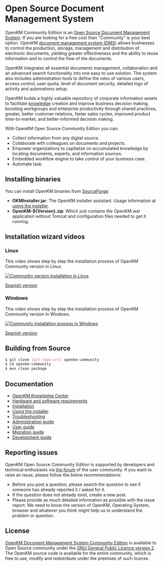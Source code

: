 # Open Source Document Management System
OpenKM Community Edition is an [Open Source Document Management System](https://www.openkm.com/en/open-source-document-management-system.html). If you are looking for a free cost then "Community" is your best option. OpenKM [document management system (DMS)](https://www.openkm.com/en/document-management.html) allows businesses to control the production, storage, management and distribution of electronic documents, yielding greater effectiveness and the ability to reuse information and to control the flow of the documents.

OpenKM integrates all essential documents management, collaboration and an advanced search functionality into one easy to use solution. The system also includes administration tools to define the roles of various users, access control, user quota, level of document security, detailed logs of activity and automations setup.

OpenKM builds a highly valuable repository of corporate information assets to facilitate [knowledge](https://www.openkm.com/en/knowledge-management-system.html) creation and improve business decision making, boosting workgroups and enterprise productivity through shared practices, greater, better customer relations, faster sales cycles, improved product time-to-market, and better-informed decision making.

With OpenKM Open Source Community Edition you can:
 * Collect information from any digital source.
 * Collaborate with colleagues on documents and projects.
 * Empower organizations to capitalize on accumulated knowledge by locating documents, experts, and information sources.
 * Embedded workflow engine to take control of your business case.
 * Automate task.
 
## Installing binaries
You can install OpenKM binaries from [SourceForge](https://sourceforge.net/projects/openkm/):
 * **OKMInstaller.jar**: The OpenKM installer assistant. Usage information at [using the installer](https://docs.openkm.com/kcenter/view/okm-6.3-com/using-the-installer.html).
 * **OpenKM-${Version}.zip**: Which just contains the OpenKM.war application without Tomcat and configuration
 files needed to get it running.

## Installation wizard videos
### Linux
This video shows step by step the installation process of OpenKM Community version in Linux.

[![Community version installation in Linux](https://img.youtube.com/vi/WJrkD2BdAJo/0.jpg)](https://www.youtube.com/watch?v=WJrkD2BdAJo "Community version installation in Linux")

[Spanish version](https://www.youtube.com/watch?v=2_CMEpHkwqA)

### Windows
This video shows step by step the installation process of OpenKM Community version in Windows.

[![Community installation process in Windows](https://img.youtube.com/vi/7C40UMajJ0k/0.jpg)](https://www.youtube.com/watch?v=7C40UMajJ0k "Community installation process in Windows")

[Spanish version](https://www.youtube.com/watch?v=6F7Hany7BMc)

## Building from Source
```sh
$ git clone [git-repo-url] openkm-community
$ cd openkm-community
$ mvn clean package
```

## Documentation
 * [OpenKM Knowledge Center](https://docs.openkm.com/kcenter/view/okm-6.3-com/installation.html)
 * [Hardware and software requirements](https://docs.openkm.com/kcenter/view/okm-6.3-com/hardware-and-software-requirements.html)
 * [Installation](https://docs.openkm.com/kcenter/view/okm-6.3-com/installation.html)
 * [Using the installer](https://docs.openkm.com/kcenter/view/okm-6.3-com/using-the-installer.html)
 * [Troubleshooting](https://docs.openkm.com/kcenter/view/okm-6.3-com/troubleshooting.html)
 * [Administration guide](https://docs.openkm.com/kcenter/view/okm-6.3-com/administration-guide.html)
 * [User guide](https://docs.openkm.com/kcenter/view/okm-6.3-com/user-guide.html)
 * [Migration guide](https://docs.openkm.com/kcenter/view/okm-6.3-com/migration-guide.html)
 * [Development guide](https://docs.openkm.com/kcenter/view/okm-6.3-com/development.html)

## Reporting issues
OpenKM Open Source Community Edition is supported by developers and technical enthusiasts via [the forum](http://forum.openkm.com) of the user community. If you want to raise an issue, please follow the below recommendations:
 * Before you post a question, please search the question to see if someone has already reported it / asked for it.
 * If the question does not already exist, create a new post. 
 * Please provide as much detailed information as possible with the issue report. We need to know the version of OpenKM, Operating System, browser and whatever you think might help us to understand the problem or question.

## License
[OpenKM Document Management System Community Edition](https://www.openkm.com/en/open-source-document-management-system.html) is available to Open Source community under the [GNU General Public Licence version 2](https://www.gnu.org/licenses/gpl-2.0.html).
The OpenKM source code is available for the entire community, which is free to use, modify and redistribute under the premises of such license.
